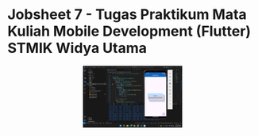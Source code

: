 # Jobsheet 7 - Tugas Praktikum Mata Kuliah Mobile Development (Flutter) STMIK Widya Utama

<p align="center">
  <img src="screenshoot/jobsheet7.png" width="200">
</p>
